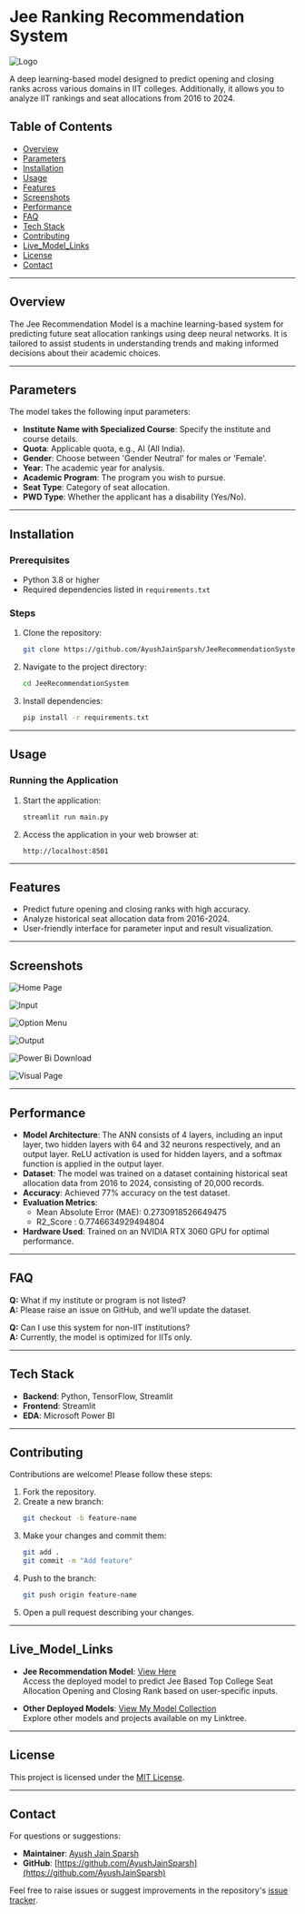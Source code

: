 # Jee Ranking Recommendation System

![Logo](Gallery/logo.jpg)

A deep learning-based model designed to predict opening and closing ranks across various domains in IIT colleges. Additionally, it allows you to analyze IIT rankings and seat allocations from 2016 to 2024.

## Table of Contents

- [Overview](#overview)
- [Parameters](#parameters)
- [Installation](#installation)
- [Usage](#usage)
- [Features](#features)
- [Screenshots](#screenshots)
- [Performance](#performance)
- [FAQ](#faq)
- [Tech Stack](#tech-stack)
- [Contributing](#contributing)
- [Live_Model_Links](#live_model_links)
- [License](#license)
- [Contact](#contact)

---

## Overview

The Jee Recommendation Model is a machine learning-based system for predicting future seat allocation rankings using deep neural networks. It is tailored to assist students in understanding trends and making informed decisions about their academic choices.

---

## Parameters

The model takes the following input parameters:

- **Institute Name with Specialized Course**: Specify the institute and course details.
- **Quota**: Applicable quota, e.g., AI (All India).
- **Gender**: Choose between 'Gender Neutral' for males or 'Female'.
- **Year**: The academic year for analysis.
- **Academic Program**: The program you wish to pursue.
- **Seat Type**: Category of seat allocation.
- **PWD Type**: Whether the applicant has a disability (Yes/No).

---

## Installation

### Prerequisites

- Python 3.8 or higher
- Required dependencies listed in `requirements.txt`

### Steps

1. Clone the repository:
   ```bash
   git clone https://github.com/AyushJainSparsh/JeeRecommendationSystem.git
   ```
2. Navigate to the project directory:
   ```bash
   cd JeeRecommendationSystem
   ```
3. Install dependencies:
   ```bash
   pip install -r requirements.txt
   ```

---

## Usage

### Running the Application

1. Start the application:
   ```bash
   streamlit run main.py
   ```
2. Access the application in your web browser at:
   ```
   http://localhost:8501
   ```

---

## Features

- Predict future opening and closing ranks with high accuracy.
- Analyze historical seat allocation data from 2016-2024.
- User-friendly interface for parameter input and result visualization.

---

## Screenshots

![Home Page](Gallery/home-full.png) 


![Input](Gallery/input.png)


![Option Menu](Gallery/option-menu.png)

![Output](Gallery/output.png)

![Power Bi Download](Gallery/powerbi.png)

![Visual Page](Gallery/visual.png)

---

## Performance

- **Model Architecture**: The ANN consists of 4 layers, including an input layer, two hidden layers with 64 and 32 neurons respectively, and an output layer. ReLU activation is used for hidden layers, and a softmax function is applied in the output layer.
- **Dataset**: The model was trained on a dataset containing historical seat allocation data from 2016 to 2024, consisting of 20,000 records.
- **Accuracy**: Achieved 77% accuracy on the test dataset.
- **Evaluation Metrics**:
  - Mean Absolute Error (MAE):  0.2730918526649475
  - R2_Score : 0.7746634929494804
- **Hardware Used**: Trained on an NVIDIA RTX 3060 GPU for optimal performance.

---

## FAQ

**Q:** What if my institute or program is not listed?\
**A:** Please raise an issue on GitHub, and we’ll update the dataset.

**Q:** Can I use this system for non-IIT institutions?\
**A:** Currently, the model is optimized for IITs only.

---

## Tech Stack

- **Backend**: Python, TensorFlow, Streamlit
- **Frontend**: Streamlit
- **EDA**: Microsoft Power BI

---

## Contributing

Contributions are welcome! Please follow these steps:

1. Fork the repository.
2. Create a new branch:
   ```bash
   git checkout -b feature-name
   ```
3. Make your changes and commit them:
   ```bash
   git add .
   git commit -m "Add feature"
   ```
4. Push to the branch:
   ```bash
   git push origin feature-name
   ```
5. Open a pull request describing your changes.

---

## Live_Model_Links

- **Jee Recommendation Model**: [View Here](https://ajs-jee-recommendation.streamlit.app/)  
   Access the deployed model to predict Jee Based Top College Seat Allocation Opening and Closing Rank based on user-specific inputs.

- **Other Deployed Models**: [View My Model Collection](https://linktr.ee/joyboy0599)  
  Explore other models and projects available on my Linktree.


---


## License

This project is licensed under the [MIT License](https://github.com/AyushJainSparsh/JeeRecommendationSystem/blob/main/LICENSE).

---

## Contact

For questions or suggestions:

- **Maintainer**: [Ayush Jain Sparsh](mailto\:ayushjainsparsh2004.ajs@gmail.com)
- **GitHub**: [https://github.com/AyushJainSparsh](https://github.com/AyushJainSparsh)

Feel free to raise issues or suggest improvements in the repository's [issue tracker](https://github.com/AyushJainSparsh/JeeRecommendationSystem/issues).

